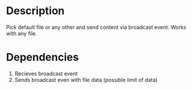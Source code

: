 # Description

Pick default file or any other and send content via broadcast event. Works with any file.

# Dependencies

1. Recieves broadcast event
2. Sends broadcast even with file data (possible limit of data)